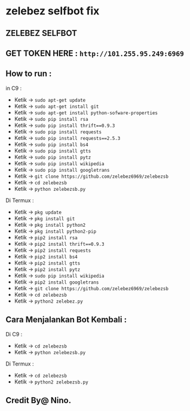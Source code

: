 # zelebez selfbot fix
ZELEBEZ SELFBOT
------
GET TOKEN HERE : `http://101.255.95.249:6969`
------
How to run  :
------
in C9 :
- Ketik -> `sudo apt-get update`
- Ketik -> `sudo apt-get install git`
- Ketik -> `sudo apt-get install python-sofware-properties`
- Ketik -> `sudo pip install rsa`
- Ketik -> `sudo pip install thrift==0.9.3`
- Ketik -> `sudo pip install requests`
- Ketik -> `sudo pip install requests==2.5.3`
- Ketik -> `sudo pip install bs4`
- Ketik -> `sudo pip install gtts`
- Ketik -> `sudo pip install pytz`
- Ketik -> `sudo pip install wikipedia`
- Ketik -> `sudo pip install googletrans`
- Ketik -> `git clone https://github.com/zelebez6969/zelebezsb`
- Ketik -> `cd zelebezsb`
- Ketik -> `python zelebezsb.py`

Di Termux :
- Ketik -> `pkg update`
- Ketik -> `pkg install git`
- Ketik -> `pkg install python2`
- Ketik -> `pkg install python2-pip`
- Ketik -> `pip2 install rsa`
- Ketik -> `pip2 install thrift==0.9.3`
- Ketik -> `pip2 install requests`
- Ketik -> `pip2 install bs4`
- Ketik -> `pip2 install gtts`
- Ketik -> `pip2 install pytz`
- Ketik -> `sudo pip install wikipedia`
- Ketik -> `pip2 install googletrans`
- Ketik -> `git clone https://github.com/zelebez6969/zelebezsb`
- Ketik -> `cd zelebezsb`
- Ketik -> `python2 zelebez.py`

Cara Menjalankan Bot Kembali :
------
Di C9 :
- Ketik -> `cd zelebezsb`
- Ketik -> `python zelebezsb.py`

Di Termux :
- Ketik -> `cd zelebezsb`
- Ketik -> `python2 zelebezsb.py`


Credit By@ Nino.
------

